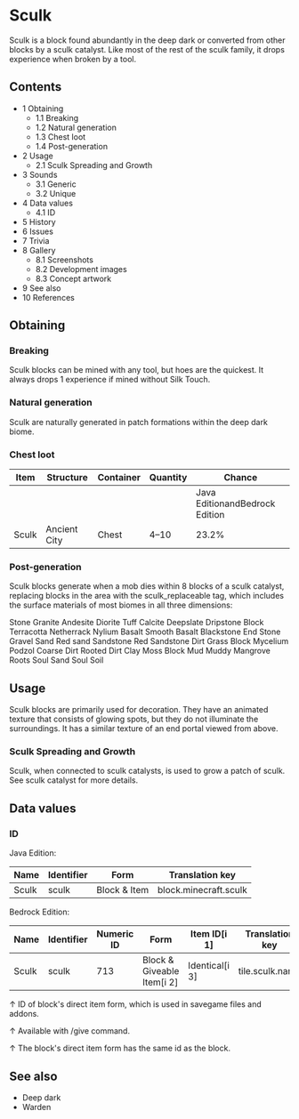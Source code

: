 # Sculk
Sculk is a block found abundantly in the deep dark or converted from other blocks by a sculk catalyst. Like most of the rest of the sculk family, it drops experience when broken by a tool.

## Contents
- 1 Obtaining
	- 1.1 Breaking
	- 1.2 Natural generation
	- 1.3 Chest loot
	- 1.4 Post-generation
- 2 Usage
	- 2.1 Sculk Spreading and Growth
- 3 Sounds
	- 3.1 Generic
	- 3.2 Unique
- 4 Data values
	- 4.1 ID
- 5 History
- 6 Issues
- 7 Trivia
- 8 Gallery
	- 8.1 Screenshots
	- 8.2 Development images
	- 8.3 Concept artwork
- 9 See also
- 10 References

## Obtaining
### Breaking
Sculk blocks can be mined with any tool, but hoes are the quickest. It always drops 1 experience if mined without Silk Touch.

### Natural generation
Sculk are naturally generated in patch formations within the deep dark biome.


### Chest loot
| Item  | Structure    | Container | Quantity | Chance                         |
|-------|--------------|-----------|----------|--------------------------------|
|       |              |           |          | Java EditionandBedrock Edition |
| Sculk | Ancient City | Chest     | 4–10     | 23.2%                          |

### Post-generation
Sculk blocks generate when a mob dies within 8 blocks of a sculk catalyst, replacing blocks in the area with the sculk_replaceable tag, which includes the surface materials of most biomes in all three dimensions:


Stone
Granite
Andesite
Diorite
Tuff
Calcite
Deepslate
Dripstone Block
Terracotta
Netherrack
Nylium
Basalt
Smooth Basalt
Blackstone
End Stone
Gravel
Sand
Red sand
Sandstone
Red Sandstone
Dirt
Grass Block
Mycelium
Podzol
Coarse Dirt
Rooted Dirt
Clay
Moss Block
Mud
Muddy Mangrove Roots
Soul Sand
Soul Soil
## Usage
Sculk blocks are primarily used for decoration. They have an animated texture that consists of glowing spots, but they do not illuminate the surroundings. It has a similar texture of an end portal viewed from above.

### Sculk Spreading and Growth
Sculk, when connected to sculk catalysts, is used to grow a patch of sculk. See sculk catalyst for more details.

## Data values
### ID
Java Edition:

| Name  | Identifier | Form         | Translation key       |
|-------|------------|--------------|-----------------------|
| Sculk | sculk      | Block & Item | block.minecraft.sculk |

Bedrock Edition:

| Name  | Identifier | Numeric ID | Form                       | Item ID[i 1]   | Translation key |
|-------|------------|------------|----------------------------|----------------|-----------------|
| Sculk | sculk      | 713        | Block & Giveable Item[i 2] | Identical[i 3] | tile.sculk.name |


↑ ID of block's direct item form, which is used in savegame files and addons.

↑ Available with /give command.

↑ The block's direct item form has the same id as the block.


## See also
- Deep dark
- Warden

